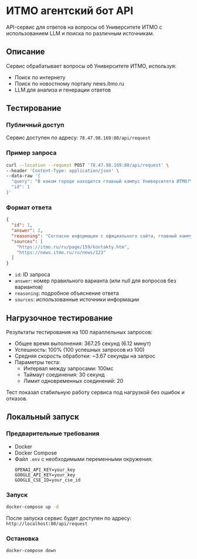 # ИТМО агентский бот API

API-сервис для ответов на вопросы об Университете ИТМО с использованием LLM и поиска по различным источникам.

## Описание

Сервис обрабатывает вопросы об Университете ИТМО, используя:
- Поиск по интернету
- Поиск по новостному порталу news.itmo.ru
- LLM для анализа и генерации ответов

## Тестирование

### Публичный доступ
Сервис доступен по адресу: `78.47.98.169:80/api/request`

### Пример запроса

```bash
curl --location --request POST '78.47.98.169:80/api/request' \
--header 'Content-Type: application/json' \
--data-raw '{
  "query": "В каком городе находится главный кампус Университета ИТМО?\n1. Москва\n2. Санкт-Петербург\n3. Екатеринбург\n4. Нижний Новгород",
  "id": 1
}'
```

### Формат ответа

```json
{
  "id": 1,
  "answer": 2,
  "reasoning": "Согласно информации с официального сайта, главный кампус Университета ИТМО находится в Санкт-Петербурге...",
  "sources": [
    "https://itmo.ru/ru/page/159/kontakty.htm",
    "https://news.itmo.ru/ru/news/123"
  ]
}
```

- `id`: ID запроса
- `answer`: номер правильного варианта (или null для вопросов без вариантов)
- `reasoning`: подробное объяснение ответа
- `sources`: использованные источники информации

## Нагрузочное тестирование

Результаты тестирования на 100 параллельных запросов:
- Общее время выполнения: 367.25 секунд (6.12 минут)
- Успешность: 100% (100 успешных запросов из 100)
- Средняя скорость обработки: ~3.67 секунды на запрос
- Параметры теста:
  - Интервал между запросами: 100мс
  - Таймаут соединения: 30 секунд
  - Лимит одновременных соединений: 20

Тест показал стабильную работу сервиса под нагрузкой без ошибок и отказов.

## Локальный запуск

### Предварительные требования

- Docker
- Docker Compose
- Файл `.env` с необходимыми переменными окружения:
  ```
  OPENAI_API_KEY=your_key
  GOOGLE_API_KEY=your_key
  GOOGLE_CSE_ID=your_cse_id
  ```

### Запуск

```bash
docker-compose up -d
```

После запуска сервис будет доступен по адресу: `http://localhost:80/api/request`

### Остановка

```bash
docker-compose down
```

